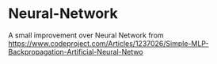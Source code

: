 # Neural-Network


A small improvement over Neural Network from https://www.codeproject.com/Articles/1237026/Simple-MLP-Backpropagation-Artificial-Neural-Netwo
